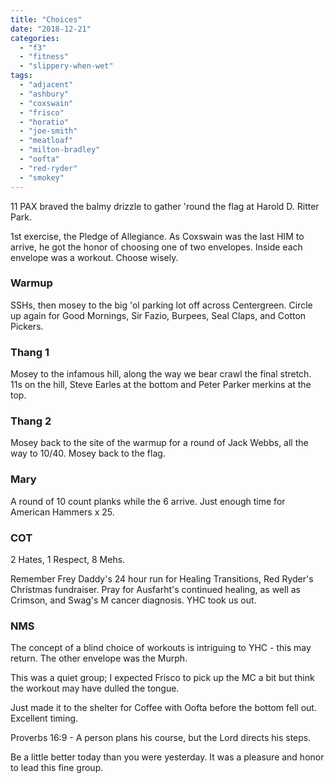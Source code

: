 ```yaml
---
title: "Choices"
date: "2018-12-21"
categories: 
  - "f3"
  - "fitness"
  - "slippery-when-wet"
tags: 
  - "adjacent"
  - "ashbury"
  - "coxswain"
  - "frisco"
  - "horatio"
  - "joe-smith"
  - "meatloaf"
  - "milton-bradley"
  - "oofta"
  - "red-ryder"
  - "smokey"
---
```


11 PAX braved the balmy drizzle to gather 'round the flag at Harold D. Ritter Park.

1st exercise, the Pledge of Allegiance. As Coxswain was the last HIM to arrive, he got the honor of choosing one of two envelopes. Inside each envelope was a workout. Choose wisely.

### Warmup

SSHs, then mosey to the big 'ol parking lot off across Centergreen. Circle up again for Good Mornings, Sir Fazio, Burpees, Seal Claps, and Cotton Pickers.

### Thang 1

Mosey to the infamous hill, along the way we bear crawl the final stretch. 11s on the hill, Steve Earles at the bottom and Peter Parker merkins at the top.

### Thang 2

Mosey back to the site of the warmup for a round of Jack Webbs, all the way to 10/40. Mosey back to the flag.

### Mary

A round of 10 count planks while the 6 arrive. Just enough time for American Hammers x 25.

### COT

2 Hates, 1 Respect, 8 Mehs.

Remember Frey Daddy's 24 hour run for Healing Transitions, Red Ryder's Christmas fundraiser. Pray for Ausfarht's continued healing, as well as Crimson, and Swag's M cancer diagnosis. YHC took us out.

### NMS

The concept of a blind choice of workouts is intriguing to YHC - this may return. The other envelope was the Murph.

This was a quiet group; I expected Frisco to pick up the MC a bit but think the workout may have dulled the tongue.

Just made it to the shelter for Coffee with Oofta before the bottom fell out. Excellent timing.

Proverbs 16:9 - A person plans his course, but the Lord directs his steps.

Be a little better today than you were yesterday. It was a pleasure and honor to lead this fine group.
